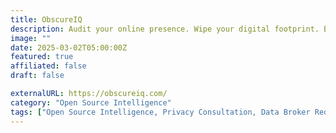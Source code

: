```yaml
---
title: ObscureIQ
description: Audit your online presence. Wipe your digital footprint. Breath easier.
image: ""
date: 2025-03-02T05:00:00Z
featured: true
affiliated: false
draft: false

externalURL: https://obscureiq.com/
category: "Open Source Intelligence"
tags: ["Open Source Intelligence, Privacy Consultation, Data Broker Redaction"]
---
```

